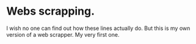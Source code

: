 # Webs scrapping.

I wish no one can find out how these lines actually do. But this is my own version of a web scrapper.
My very first one.
